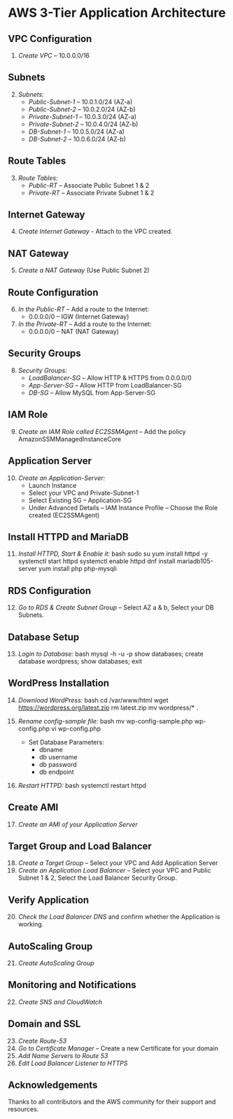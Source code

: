 # AWS 3-Tier Application Architecture


## VPC Configuration
1. *Create VPC* – 10.0.0.0/16

## Subnets
2. *Subnets:*
   - *Public-Subnet-1* – 10.0.1.0/24 (AZ-a)
   - *Public-Subnet-2* – 10.0.2.0/24 (AZ-b)
   - *Private-Subnet-1* – 10.0.3.0/24 (AZ-a)
   - *Private-Subnet-2* – 10.0.4.0/24 (AZ-b)
   - *DB-Subnet-1* – 10.0.5.0/24 (AZ-a)
   - *DB-Subnet-2* – 10.0.6.0/24 (AZ-b)

## Route Tables
3. *Route Tables:*
   - *Public-RT* – Associate Public Subnet 1 & 2
   - *Private-RT* – Associate Private Subnet 1 & 2

## Internet Gateway
4. *Create Internet Gateway* - Attach to the VPC created.

## NAT Gateway
5. *Create a NAT Gateway* (Use Public Subnet 2)

## Route Configuration
6. *In the Public-RT* – Add a route to the Internet:
   - 0.0.0.0/0 – IGW (Internet Gateway)
7. *In the Private-RT* – Add a route to the Internet:
   - 0.0.0.0/0 – NAT (NAT Gateway)

## Security Groups
8. *Security Groups:*
   - *LoadBalancer-SG* – Allow HTTP & HTTPS from 0.0.0.0/0
   - *App-Server-SG* – Allow HTTP from LoadBalancer-SG
   - *DB-SG* – Allow MySQL from App-Server-SG

## IAM Role
9. *Create an IAM Role called EC2SSMAgent* – Add the policy AmazonSSMManagedInstanceCore

## Application Server
10. *Create an Application-Server:*
    - Launch Instance
    - Select your VPC and Private-Subnet-1
    - Select Existing SG – Application-SG
    - Under Advanced Details – IAM Instance Profile – Choose the Role created (EC2SSMAgent)

## Install HTTPD and MariaDB
11. *Install HTTPD, Start & Enable it:*
    bash
    sudo su
    yum install httpd -y
    systemctl start httpd
    systemctl enable httpd
    dnf install mariadb105-server
    yum install php php-mysqli
    

## RDS Configuration
12. *Go to RDS & Create Subnet Group* – Select AZ a & b, Select your DB Subnets.

## Database Setup
13. *Login to Database:*
    bash
    mysql -h <db-hostname> -u <username> -p
    show databases;
    create database wordpress;
    show databases;
    exit
    

## WordPress Installation
14. *Download WordPress:*
    bash
    cd /var/www/html
    wget https://wordpress.org/latest.zip
    rm latest.zip
    mv wordpress/* .
    

15. *Rename config-sample file:*
    bash
    mv wp-config-sample.php wp-config.php
    vi wp-config.php
    
    - Set Database Parameters:
      - dbname
      - db username
      - db password
      - db endpoint

16. *Restart HTTPD:*
    bash
    systemctl restart httpd
    

## Create AMI
17. *Create an AMI of your Application Server*

## Target Group and Load Balancer
18. *Create a Target Group* – Select your VPC and Add Application Server
19. *Create an Application Load Balancer* – Select your VPC and Public Subnet 1 & 2, Select the Load Balancer Security Group.

## Verify Application
20. *Check the Load Balancer DNS* and confirm whether the Application is working.

## AutoScaling Group
21. *Create AutoScaling Group*

## Monitoring and Notifications
22. *Create SNS and CloudWatch*

## Domain and SSL
23. *Create Route-53*
24. *Go to Certificate Manager* – Create a new Certificate for your domain
25. *Add Name Servers to Route 53*
26. *Edit Load Balancer Listener to HTTPS*

    
## Acknowledgements
Thanks to all contributors and the AWS community for their support and resources.
